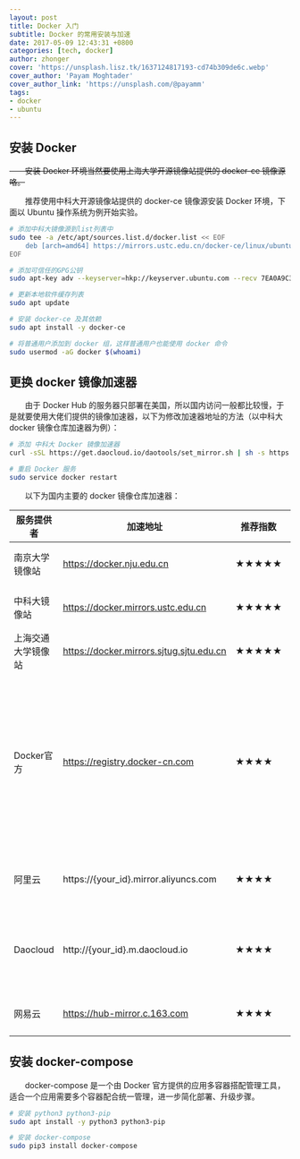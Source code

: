 ```yaml
---
layout: post
title: Docker 入门
subtitle: Docker 的常用安装与加速
date: 2017-05-09 12:43:31 +0800
categories: [tech, docker]
author: zhonger
cover: 'https://unsplash.lisz.tk/1637124817193-cd74b309de6c.webp'
cover_author: 'Payam Moghtader'
cover_author_link: 'https://unsplash.com/@payamm'
tags:
- docker 
- ubuntu
---
```


## 安装 Docker

~~&emsp;&emsp;安装 Docker 环境当然要使用上海大学开源镜像站提供的 docker-ce 镜像源咯。~~ 

&emsp;&emsp;推荐使用中科大开源镜像站提供的 docker-ce 镜像源安装 Docker 环境，下面以 Ubuntu 操作系统为例开始实验。

```bash
# 添加中科大镜像源到list列表中
sudo tee -a /etc/apt/sources.list.d/docker.list << EOF
    deb [arch=amd64] https://mirrors.ustc.edu.cn/docker-ce/linux/ubuntu/ $(lsb_release -c --short) stable
EOF

# 添加可信任的GPG公钥
sudo apt-key adv --keyserver=hkp://keyserver.ubuntu.com --recv 7EA0A9C3F273FCD8

# 更新本地软件缓存列表
sudo apt update

# 安装 docker-ce 及其依赖
sudo apt install -y docker-ce

# 将普通用户添加到 docker 组，这样普通用户也能使用 docker 命令
sudo usermod -aG docker $(whoami)
```

## 更换 docker 镜像加速器

&emsp;&emsp;由于 Docker Hub 的服务器只部署在美国，所以国内访问一般都比较慢，于是就要使用大佬们提供的镜像加速器，以下为修改加速器地址的方法（以中科大 docker 镜像仓库加速器为例）：

```bash
# 添加 中科大 Docker 镜像加速器
curl -sSL https://get.daocloud.io/daotools/set_mirror.sh | sh -s https://docker.mirrors.ustc.edu.cn/

# 重启 Docker 服务
sudo service docker restart
```

&emsp;&emsp;以下为国内主要的 docker 镜像仓库加速器：

| 服务提供者 | 加速地址 | 推荐指数 | 备注 |
| ---- | ---- | ---- | ---- |
| 南京大学镜像站 | https://docker.nju.edu.cn | ★★★★★ | 无任何限制 |
| 中科大镜像站 | https://docker.mirrors.ustc.edu.cn | ★★★★★ | 无任何限制 |
| 上海交通大学镜像站 | https://docker.mirrors.sjtug.sjtu.edu.cn | ★★★★★ | 无任何限制 |
| Docker官方 | https://registry.docker-cn.com | ★★★★ | 无任何限制，由于服务器在香港阿里云，和阿里云差不多 |
| 阿里云 | https://{your_id}.mirror.aliyuncs.com | ★★★★ | 某些时候会限速 |
| Daocloud |  http://{your_id}.m.daocloud.io | ★★★★ | 大部分时候网速还是可以的 |
| 网易云 | https://hub-mirror.c.163.com  | ★★★★ | 没有尝试过 |

## 安装 docker-compose

&emsp;&emsp;docker-compose 是一个由 Docker 官方提供的应用多容器搭配管理工具，适合一个应用需要多个容器配合统一管理，进一步简化部署、升级步骤。

```bash
# 安装 python3 python3-pip
sudo apt install -y python3 python3-pip

# 安装 docker-compose
sudo pip3 install docker-compose
```
